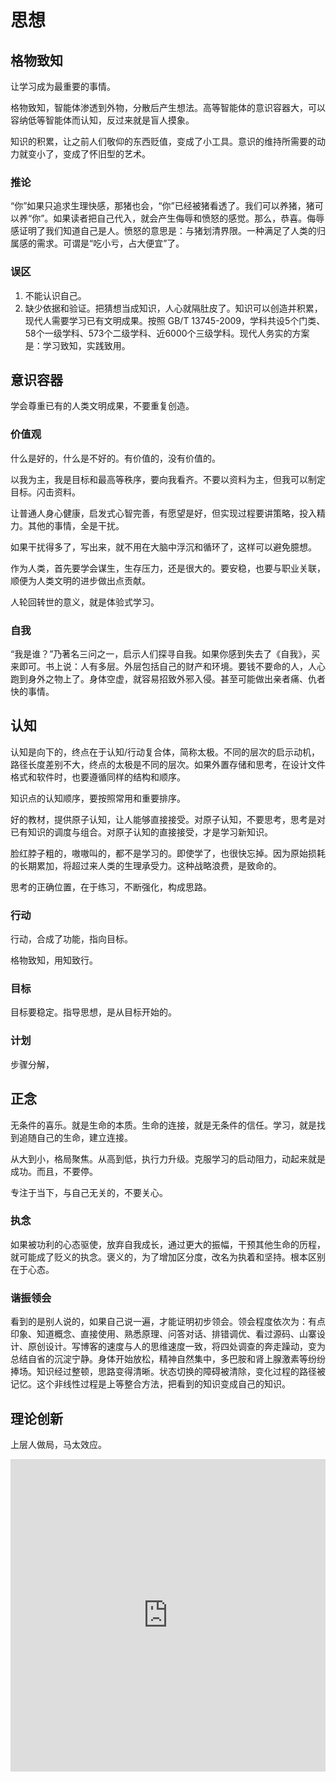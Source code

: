 # 思想

## 格物致知

让学习成为最重要的事情。

格物致知，智能体渗透到外物，分散后产生想法。高等智能体的意识容器大，可以容纳低等智能体而认知，反过来就是盲人摸象。

知识的积累，让之前人们敬仰的东西贬值，变成了小工具。意识的维持所需要的动力就变小了，变成了怀旧型的艺术。

### 推论

“你”如果只追求生理快感，那猪也会，“你”已经被猪看透了。我们可以养猪，猪可以养“你”。如果读者把自己代入，就会产生侮辱和愤怒的感觉。那么，恭喜。侮辱感证明了我们知道自己是人。愤怒的意思是：与猪划清界限。一种满足了人类的归属感的需求。可谓是“吃小亏，占大便宜”了。

### 误区

1. 不能认识自己。
2. 缺少依据和验证。把猜想当成知识，人心就隔肚皮了。知识可以创造并积累，现代人需要学习已有文明成果。按照 GB/T 13745-2009，学科共设5个门类、58个一级学科、573个二级学科、近6000个三级学科。现代人务实的方案是：学习致知，实践致用。

## 意识容器

学会尊重已有的人类文明成果，不要重复创造。

### 价值观

什么是好的，什么是不好的。有价值的，没有价值的。

以我为主，我是目标和最高等秩序，要向我看齐。不要以资料为主，但我可以制定目标。闪击资料。

让普通人身心健康，启发式心智完善，有愿望是好，但实现过程要讲策略，投入精力。其他的事情，全是干扰。

如果干扰得多了，写出来，就不用在大脑中浮沉和循环了，这样可以避免臆想。

作为人类，首先要学会谋生，生存压力，还是很大的。要安稳，也要与职业关联，顺便为人类文明的进步做出点贡献。

人轮回转世的意义，就是体验式学习。

### 自我

“我是谁？”乃著名三问之一，启示人们探寻自我。如果你感到失去了《自我》，买来即可。书上说：人有多层。外层包括自己的财产和环境。要钱不要命的人，人心跑到身外之物上了。身体空虚，就容易招致外邪入侵。甚至可能做出亲者痛、仇者快的事情。

## 认知

认知是向下的，终点在于认知/行动复合体，简称太极。不同的层次的启示动机，路径长度差别不大，终点的太极是不同的层次。如果外置存储和思考，在设计文件格式和软件时，也要遵循同样的结构和顺序。

知识点的认知顺序，要按照常用和重要排序。

好的教材，提供原子认知，让人能够直接接受。对原子认知，不要思考，思考是对已有知识的调度与组合。对原子认知的直接接受，才是学习新知识。

脸红脖子粗的，嗷嗷叫的，都不是学习的。即使学了，也很快忘掉。因为原始损耗的长期累加，将超过来人类的生理承受力。这种战略浪费，是致命的。

思考的正确位置，在于练习，不断强化，构成思路。

### 行动

行动，合成了功能，指向目标。

格物致知，用知致行。

### 目标

目标要稳定。指导思想，是从目标开始的。

### 计划

步骤分解，

## 正念

无条件的喜乐。就是生命的本质。生命的连接，就是无条件的信任。学习，就是找到追随自己的生命，建立连接。

从大到小，格局聚焦。从高到低，执行力升级。克服学习的启动阻力，动起来就是成功。而且，不要停。

专注于当下，与自己无关的，不要关心。

### 执念

如果被功利的心态驱使，放弃自我成长，通过更大的振幅，干预其他生命的历程，就可能成了贬义的执念。褒义的，为了增加区分度，改名为执着和坚持。根本区别在于心态。

### 谐振领会

看到的是别人说的，如果自己说一遍，才能证明初步领会。领会程度依次为：有点印象、知道概念、直接使用、熟悉原理、问答对话、排错调优、看过源码、山寨设计、原创设计。写博客的速度与人的思维速度一致，将四处调查的奔走躁动，变为总结自省的沉淀宁静。身体开始放松，精神自然集中，多巴胺和肾上腺激素等纷纷捧场。知识经过整顿，思路变得清晰。状态切换的障碍被清除，变化过程的路径被记忆。这个非线性过程是上等整合方法，把看到的知识变成自己的知识。

## 理论创新

上层人做局，马太效应。

<iframe src="https://player.bilibili.com/player.html?bvid=BV1Mi4y1F7xq&page=1&as_wide=1&high_quality=1&danmaku=0"allowfullscreen="allowfullscreen" width="100%" height="500" scrolling="no" frameborder="0" sandbox="allow-top-navigation allow-same-origin allow-forms allow-scripts"></iframe>